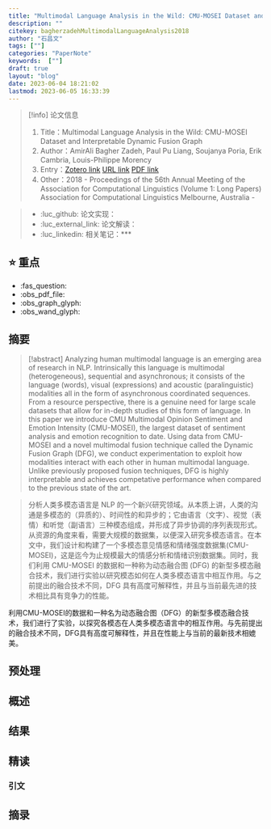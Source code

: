 ```yaml
---
title: "Multimodal Language Analysis in the Wild: CMU-MOSEI Dataset and Interpretable Dynamic Fusion Graph"
description: ""
citekey: bagherzadehMultimodalLanguageAnalysis2018
author: "石昌文"
tags: [""]
categories: "PaperNote"
keywords:  [""]
draft: true
layout: "blog"
date: 2023-06-04 18:21:02
lastmod: 2023-06-05 16:33:39
---
```


> [!info] 论文信息
>1. Title：Multimodal Language Analysis in the Wild: CMU-MOSEI Dataset and Interpretable Dynamic Fusion Graph
>2. Author：AmirAli Bagher Zadeh, Paul Pu Liang, Soujanya Poria, Erik Cambria, Louis-Philippe Morency
>3. Entry：[Zotero link](zotero://select/items/@bagherzadehMultimodalLanguageAnalysis2018) [URL link](https://aclanthology.org/P18-1208) [PDF link](<file:///C\:\\Users\\19115\\OneDrive - stu.suda.edu.cn\\Zotero\\Bagher Zadeh et al_2018_Multimodal Language Analysis in the Wild.pdf>)
>4. Other：2018 - Proceedings of the 56th Annual Meeting of the Association for Computational Linguistics (Volume 1: Long Papers)  Association for Computational Linguistics Melbourne, Australia  -   

>- :luc_github: 论文实现：
>- :luc_external_link: 论文解读：
>- :luc_linkedin: 相关笔记：***

## ⭐ 重点

- :fas_question:   
- :obs_pdf_file:   
- :obs_graph_glyph:   
- :obs_wand_glyph:   

## 摘要

> [!abstract] Analyzing human multimodal language is an emerging area of research in NLP. Intrinsically this language is multimodal (heterogeneous), sequential and asynchronous; it consists of the language (words), visual (expressions) and acoustic (paralinguistic) modalities all in the form of asynchronous coordinated sequences. From a resource perspective, there is a genuine need for large scale datasets that allow for in-depth studies of this form of language. In this paper we introduce CMU Multimodal Opinion Sentiment and Emotion Intensity (CMU-MOSEI), the largest dataset of sentiment analysis and emotion recognition to date. Using data from CMU-MOSEI and a novel multimodal fusion technique called the Dynamic Fusion Graph (DFG), we conduct experimentation to exploit how modalities interact with each other in human multimodal language. Unlike previously proposed fusion techniques, DFG is highly interpretable and achieves competative performance when compared to the previous state of the art.

> 分析人类多模态语言是 NLP 的一个新兴研究领域。从本质上讲，人类的沟通是多模态的（异质的）、时间性的和异步的；它由语言（文字）、视觉（表情）和听觉（副语言）三种模态组成，并形成了异步协调的序列表现形式。从资源的角度来看，需要大规模的数据集，以便深入研究多模态语言。在本文中，我们设计和构建了一个多模态意见情感和情绪强度数据集(CMU-MOSEI)，这是迄今为止规模最大的情感分析和情绪识别数据集。同时，我们利用 CMU-MOSEI 的数据和一种称为动态融合图 (DFG) 的新型多模态融合技术，我们进行实验以研究模态如何在人类多模态语言中相互作用。与之前提出的融合技术不同，DFG 具有高度可解释性，并且与当前最先进的技术相比具有竞争力的性能。

利用CMU-MOSEI的数据和一种名为动态融合图（DFG）的新型多模态融合技术，我们进行了实验，以探究各模态在人类多模态语言中的相互作用。与先前提出的融合技术不同，DFG具有高度可解释性，并且在性能上与当前的最新技术相媲美。

## 预处理

## 概述

## 结果

## 精读

### 引文

## 摘录
